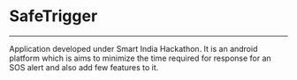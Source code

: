 # SafeTrigger
***
Application developed under Smart India Hackathon. 
It is an android platform which is aims to minimize the time required for response for an SOS alert and also add few features to it.
